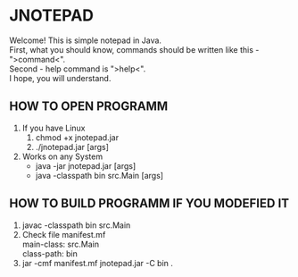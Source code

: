# JNOTEPAD
Welcome! This is simple notepad in Java.\
First, what you should know, commands should be written like this - ">command<".\
Second - help command is ">help<".\
I hope, you will understand.

HOW TO OPEN PROGRAMM
--------------------
1) If you have Linux
    1. chmod +x jnotepad.jar
    2. ./jnotepad.jar [args]
2) Works on any System
    * java -jar jnotepad.jar [args]
    * java -classpath bin src.Main [args]

HOW TO BUILD PROGRAMM IF YOU MODEFIED IT
----------------------------------------
1) javac -classpath bin src.Main
2) Check file manifest.mf\
    main-class: src.Main\
    class-path: bin
3) jar -cmf manifest.mf jnotepad.jar -C bin .